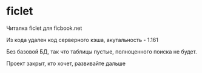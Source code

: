 # ficlet
Читалка ficlet для ficbook.net

Из кода удален код серверного кэша, акутальность - 1.161

Без базовой БД, так что таблицы пустые, полноценного поиска не будет. 

Проект закрыт, кто хочет, развивайте дальше

